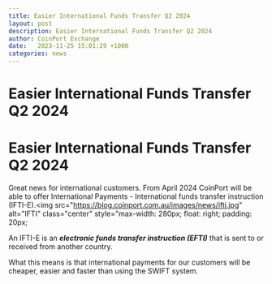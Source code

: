 ```yaml
---
title: Easier International Funds Transfer Q2 2024
layout: post
description: Easier International Funds Transfer Q2 2024
author: CoinPort Exchange
date:   2023-11-25 15:01:29 +1000
categories: news
---
```

# Easier International Funds Transfer Q2 2024
# Easier International Funds Transfer Q2 2024

Great news for international customers. From April 2024 CoinPort will be able to offer International Payments - International funds transfer instruction (IFTI-E).<img src="https://blog.coinport.com.au/images/news/ifti.jpg" alt="IFTI" class="center" style="max-width: 280px; float: right; padding: 20px;

An IFTI-E is an <b><i>electronic funds transfer instruction (EFTI)</i></b> that is sent to or received from another country.

What this means is that international payments for our customers will be cheaper, easier and faster than using the SWIFT system.
